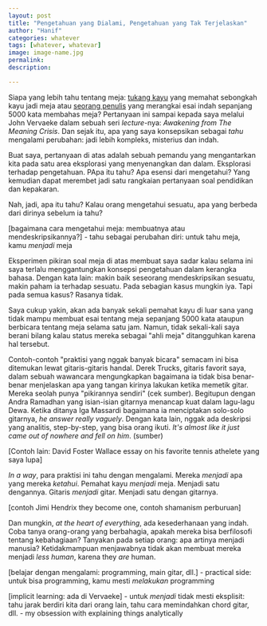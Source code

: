 ```yaml
---
layout: post
title: "Pengetahuan yang Dialami, Pengetahuan yang Tak Terjelaskan"
author: "Hanif" 
categories: whatever
tags: [whatever, whatevar]
image: image-name.jpg
permalink: 
description:

---
```


Siapa yang lebih tahu tentang meja: <u>tukang kayu</u> yang memahat sebongkah kayu jadi meja atau <u>seorang penulis</u> yang merangkai esai indah sepanjang 5000 kata membahas meja? Pertanyaan ini sampai kepada saya melalui John Vervaeke dalam sebuah seri *lecture*-nya: *Awakening from The Meaning Crisis*. Dan sejak itu, apa yang saya konsepsikan sebagai *tahu* mengalami perubahan: jadi lebih kompleks, misterius dan indah. 

Buat saya, pertanyaan di atas adalah sebuah pemandu yang mengantarkan kita pada satu area eksplorasi yang menyenangkan dan dalam. Eksplorasi terhadap pengetahuan. PApa itu tahu? Apa esensi dari mengetahui? Yang kemudian dapat merembet jadi satu rangkaian pertanyaan soal pendidikan dan kepakaran.

Nah, jadi, apa itu tahu? Kalau orang mengetahui sesuatu, apa yang berbeda dari dirinya sebelum ia tahu?

[bagaimana cara mengetahui meja: membuatnya atau mendeskripsikannya?]
    - tahu sebagai perubahan diri: untuk tahu meja, kamu *menjadi* meja

Eksperimen pikiran soal meja di atas membuat saya sadar kalau selama ini saya terlalu menggantungkan konsepsi pengetahuan dalam kerangka bahasa. Dengan kata lain: makin baik seseorang mendeskripsikan sesuatu, makin paham ia terhadap sesuatu. Pada sebagian kasus mungkin iya. Tapi pada semua kasus? Rasanya tidak. 

Saya cukup yakin, akan ada banyak sekali pemahat kayu di luar sana yang tidak mampu membuat esai tentang meja sepanjang 5000 kata ataupun berbicara tentang meja selama satu jam. Namun, tidak sekali-kali saya berani bilang kalau status mereka sebagai "ahli meja" ditangguhkan karena hal tersebut. 

Contoh-contoh "praktisi yang nggak banyak bicara" semacam ini bisa ditemukan lewat gitaris-gitaris handal. Derek Trucks, gitaris favorit saya, dalam sebuah wawancara mengungkapkan bagaimana ia tidak bisa benar-benar menjelaskan apa yang tangan kirinya lakukan ketika memetik gitar. Mereka seolah punya "pikirannya sendiri" (cek sumber). Begitupun dengan Andra Ramadhan yang isian-isian gitarnya menancap kuat dalam lagu-lagu Dewa. Ketika ditanya Iga Massardi bagaimana ia menciptakan solo-solo gitarnya, *he answer really vaguely*. Dengan kata lain, nggak ada deskripsi yang analitis, step-by-step, yang bisa orang ikuti. *It's almost like it just came out of nowhere and fell on him*. (sumber)

[Contoh lain: David Foster Wallace essay on his favorite tennis athelete yang saya lupa]

*In a way*, para praktisi ini tahu dengan mengalami. Mereka *menjadi* apa yang mereka *ketahui*. Pemahat kayu *menjadi* meja. Menjadi satu dengannya. Gitaris *menjadi* gitar. Menjadi satu dengan gitarnya. 

[contoh Jimi Hendrix they become one, contoh shamanism perburuan]

Dan mungkin, *at the heart of everything*, ada kesederhanaan yang indah. Coba tanya orang-orang yang berbahagia, apakah mereka bisa berfilosofi tentang kebahagiaan? Tanyakan pada setiap orang: apa artinya menjadi manusia? Ketidakmampuan menjawabnya tidak akan membuat mereka menjadi *less human*, karena they *are* human. 

[belajar dengan mengalami: programming, main gitar, dll.]
    - practical side: untuk bisa programming, kamu mesti *melakukan* programming

[implicit learning: ada di Vervaeke]
    - untuk *menjadi* tidak mesti eksplisit: tahu jarak berdiri kita dari orang lain, tahu cara memindahkan chord gitar, dll. 
    - my obsession with explaining things analytically